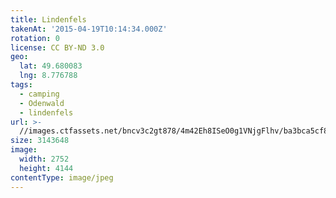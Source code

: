 ```yaml
---
title: Lindenfels
takenAt: '2015-04-19T10:14:34.000Z'
rotation: 0
license: CC BY-ND 3.0
geo:
  lat: 49.680083
  lng: 8.776788
tags:
  - camping
  - Odenwald
  - lindenfels
url: >-
  //images.ctfassets.net/bncv3c2gt878/4m42Eh8ISeO0g1VNjgFlhv/ba3bca5cf8f2e91e446a9e66e4c3331d/lindenfels_17043939988_o
size: 3143648
image:
  width: 2752
  height: 4144
contentType: image/jpeg
---
```


